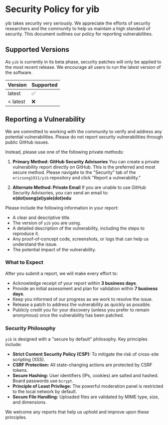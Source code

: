 # Security Policy for yib

yib takes security very seriously. We appreciate the efforts of security researchers and the community to help us maintain a high standard of security. This document outlines our policy for reporting vulnerabilities.

## Supported Versions

As `yib` is currently in its beta phase, security patches will only be applied to the most recent release. We encourage all users to run the latest version of the software.

| Version | Supported          |
| ------- | ------------------ |
| latest  | :white_check_mark: |
| < latest| :x:                |

## Reporting a Vulnerability

We are committed to working with the community to verify and address any potential vulnerabilities. Please do not report security vulnerabilities through public GitHub issues.

Instead, please use one of the following private methods:

1.  **Primary Method: GitHub Security Advisories**
    You can create a private vulnerability report directly on GitHub. This is the preferred and most secure method. Please navigate to the "Security" tab of the `ericsong1911/yib` repository and click "Report a vulnerability."

2.  **Alternate Method: Private Email**
    If you are unable to use GitHub Security Advisories, you can send an email to:
    **e(dot)song(at)yale(dot)edu**

Please include the following information in your report:

*   A clear and descriptive title.
*   The version of `yib` you are using.
*   A detailed description of the vulnerability, including the steps to reproduce it.
*   Any proof-of-concept code, screenshots, or logs that can help us understand the issue.
*   The potential impact of the vulnerability.

### What to Expect

After you submit a report, we will make every effort to:

*   Acknowledge receipt of your report within **3 business days**.
*   Provide an initial assessment and plan for validation within **7 business days**.
*   Keep you informed of our progress as we work to resolve the issue.
*   Release a patch to address the vulnerability as quickly as possible.
*   Publicly credit you for your discovery (unless you prefer to remain anonymous) once the vulnerability has been patched.

### Security Philosophy

`yib` is designed with a "secure by default" philosophy. Key principles include:

*   **Strict Content Security Policy (CSP):** To mitigate the risk of cross-site scripting (XSS).
*   **CSRF Protection:** All state-changing actions are protected by CSRF tokens.
*   **Secure Hashing:** User identifiers (IPs, cookies) are salted and hashed. Board passwords use `bcrypt`.
*   **Principle of Least Privilege:** The powerful moderation panel is restricted to the local network by default.
*   **Secure File Handling:** Uploaded files are validated by MIME type, size, and dimensions.

We welcome any reports that help us uphold and improve upon these principles.